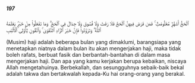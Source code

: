##### 197

<span class="ayah">ٱلْحَجُّ أَشْهُرٌۭ مَّعْلُومَٰتٌۭ ۚ فَمَن فَرَضَ فِيهِنَّ ٱلْحَجَّ فَلَا رَفَثَ وَلَا فُسُوقَ وَلَا جِدَالَ فِى ٱلْحَجِّ ۗ وَمَا تَفْعَلُوا۟ مِنْ خَيْرٍۢ يَعْلَمْهُ ٱللَّهُ ۗ وَتَزَوَّدُوا۟ فَإِنَّ خَيْرَ ٱلزَّادِ ٱلتَّقْوَىٰ ۚ وَٱتَّقُونِ يَٰٓأُو۟لِى ٱلْأَلْبَٰبِ</span>

<span class="ayah_translation">(Musim) haji adalah beberapa bulan yang dimaklumi, barangsiapa yang menetapkan niatnya dalam bulan itu akan mengerjakan haji, maka tidak boleh rafats, berbuat fasik dan berbantah-bantahan di dalam masa mengerjakan haji. Dan apa yang kamu kerjakan berupa kebaikan, niscaya Allah mengetahuinya. Berbekallah, dan sesungguhnya sebaik-baik bekal adalah takwa dan bertakwalah kepada-Ku hai orang-orang yang berakal.</span>
